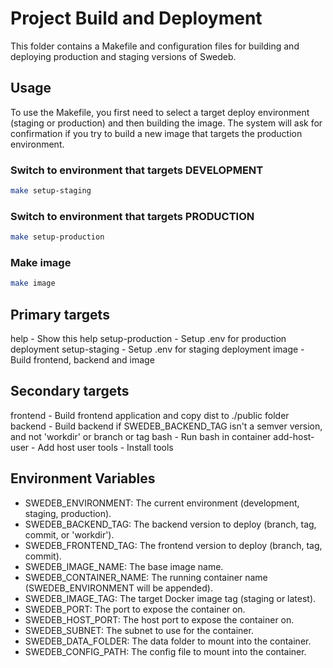 # Project Build and Deployment

This folder contains a Makefile and configuration files for building and deploying production and staging versions of Swedeb.


## Usage

To use the Makefile, you first need to select a target deploy environment (staging or production) and then building the image.
The system will ask for confirmation if you try to build a new image that targets the production environment.

### Switch to environment that targets DEVELOPMENT

```sh
make setup-staging
```

### Switch to environment that targets PRODUCTION

```sh
make setup-production
```

### Make image

```sh
make image
```


## Primary targets
  help              - Show this help
  setup-production  - Setup .env for production deployment 
  setup-staging     - Setup .env for staging deployment
  image             - Build frontend, backend and image

## Secondary targets

  frontend          - Build frontend application and copy dist to ./public folder
  backend           - Build backend if SWEDEB_BACKEND_TAG isn't a semver version, and not 'workdir' or branch or tag
  bash              - Run bash in container
  add-host-user     - Add host user
  tools             - Install tools

## Environment Variables

 - SWEDEB_ENVIRONMENT: The current environment (development, staging, production).
 - SWEDEB_BACKEND_TAG: The backend version to deploy (branch, tag, commit, or 'workdir').
 - SWEDEB_FRONTEND_TAG: The frontend version to deploy (branch, tag, commit).
 - SWEDEB_IMAGE_NAME: The base image name.
 - SWEDEB_CONTAINER_NAME: The running container name (SWEDEB_ENVIRONMENT will be appended).
 - SWEDEB_IMAGE_TAG: The target Docker image tag (staging or latest).
 - SWEDEB_PORT: The port to expose the container on.
 - SWEDEB_HOST_PORT: The host port to expose the container on.
 - SWEDEB_SUBNET: The subnet to use for the container.
 - SWEDEB_DATA_FOLDER: The data folder to mount into the container.
 - SWEDEB_CONFIG_PATH: The config file to mount into the container.

